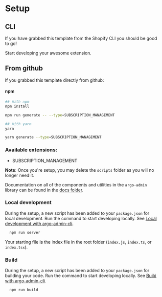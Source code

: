 # Setup

## CLI
If you have grabbed this template from the Shopify CLI you should be good to go!

Start developing your awesome extension.


## From github
If you grabbed this template directly from github:

#### npm
```bash
## With npm
npm install

npm run generate -- --type=SUBSCRIPTION_MANAGEMENT

## With yarn
yarn

yarn generate --type=SUBSCRIPTION_MANAGEMENT
```

### Available extensions:
 - SUBSCRIPTION_MANAGEMENT

**Note:**
Once you're setup, you may delete the `scripts` folder as you will no longer need it.

Documentation on all of the components and utilities in the `argo-admin` library can be found in the [docs folder](./docs).

### Local development

During the setup, a new script has been added to your `package.json` for local development. Run the command to start developing locally. See [Local development with argo-admin-cli](https://www.npmjs.com/package/@shopify/argo-admin-cli#local-development).

```bash
  npm run server
```

Your starting file is the index file in the root folder (`index.js`, `index.ts`, or `index.tsx`).

### Build

During the setup, a new script has been added to your `package.json` for building your code. Run the command to start developing locally. See [Build with argo-admin-cli](https://www.npmjs.com/package/@shopify/argo-admin-cli#build).

```bash
  npm run build
```
